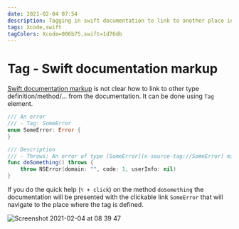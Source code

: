 ```yaml
---
date: 2021-02-04 07:54
description: Tagging in swift documentation to link to another place in the code base
tags: Xcode,swift
tagColors: Xcode=006b75,swift=1d76db
---
```

# Tag - Swift documentation markup

[Swift documentation markup](https://developer.apple.com/library/archive/documentation/Xcode/Reference/xcode_markup_formatting_ref/) is not clear how to link to other type definition/method/... from the documentation.
It can be done using `Tag` element.

```swift
/// An error
/// - Tag: SomeError
enum SomeError: Error {
}

/// Description
/// - Throws: An error of type [SomeError](x-source-tag://SomeError) might be thrown
func doSomething() throws {
    throw NSError(domain: "", code: 1, userInfo: nil)
}
```

If you do the quick help (`⌥ + click`) on the method `doSomething` the documentation will be presented with the clickable link `SomeError` that will navigate to the place where the tag is defined.

![Screenshot 2021-02-04 at 08 39 47](https://user-images.githubusercontent.com/1753816/106861707-66d93200-66c6-11eb-93f5-e3bf106fa9a5.png)

